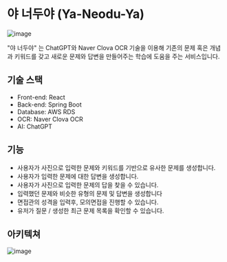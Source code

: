 # 야 너두야 (Ya-Neodu-Ya)
![image](https://user-images.githubusercontent.com/80630445/236735851-81a85c47-64df-43c1-92f1-6f2d4214609e.png)


"야 너두야" 는 ChatGPT와 Naver Clova OCR 기술을 이용해 기존의 문제 혹은 개념과 키워드를 갖고 새로운 문제와 답변을 만들어주는 학습에 도움을 주는 서비스입니다.

## 기술 스택

- Front-end: React
- Back-end: Spring Boot
- Database: AWS RDS
- OCR: Naver Clova OCR
- AI: ChatGPT

## 기능

- 사용자가 사진으로 입력한 문제와 키워드를 기반으로 유사한 문제를 생성합니다.
- 사용자가 입력한 문제에 대한 답변을 생성합니다.
- 사용자가 사진으로 입력한 문제의 답을 찾을 수 있습니다.
- 입력했던 문제와 비슷한 유형의 문제 및 답변을 생성합니다
- 면접관의 성격을 입력후, 모의면접을 진행할 수 있습니다.
- 유저가 질문 / 생성한 최근 문제 목록을 확인할 수 있습니다.

## 아키텍쳐
![image](https://user-images.githubusercontent.com/80630445/236735737-146bd21b-108f-4d49-8aa3-e39ee114f9d3.png)
